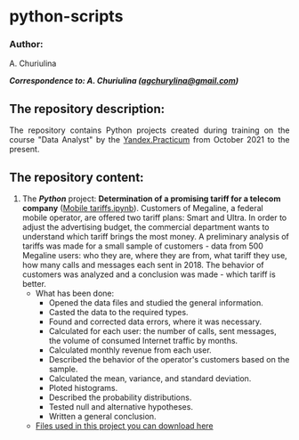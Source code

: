# python-scripts

### Author:
<p align="justify">
A. Churiulina</sup>

<em><strong>Correspondence to: A. Churiulina (agchurylina@gmail.com)</strong></em>

## The repository description:
<p align="justify">
  The repository contains Python projects created during training on the course "Data Analyst" by the <a href="https://practicum.yandex.ru/">Yandex.Practicum</a> from October 2021 to the present.    
</p>

## The repository content:
1. The ***Python*** project: **Determination of a promising tariff for a telecom company** ([Mobile tariffs.ipynb][project_1]). Customers of Megaline, a federal mobile operator, are offered two tariff plans: Smart and Ultra. In order to adjust the advertising budget, the commercial department wants to understand which tariff brings the most money. A preliminary analysis of tariffs was made for a small sample of customers - data from 500 Megaline users: who they are, where they are from, what tariff they use, how many calls and messages each sent in 2018. The behavior of customers was analyzed and a conclusion was made - which tariff is better.
    * What has been done:
        + Opened the data files and studied the general information.
        + Casted the data to the required types.
        + Found and corrected data errors, where it was necessary.
        + Calculated for each user: the number of calls, sent messages, the volume of consumed Internet traffic by months.
        + Calculated monthly revenue from each user.
        + Described the behavior of the operator's customers based on the sample.
        + Calculated the mean, variance, and standard deviation.
        + Ploted histograms.
        + Described the probability distributions.
        + Tested null and alternative hypotheses.
        + Written a general conclusion.
     * [Files used in this project you can download here][files_1]
         
         
         
         
         
[yandex]: https://practicum.yandex.ru/
[files_1]: https://github.com/churiulina/first-python-script/tree/main/files_mobile_tariffs
[project_1]: https://github.com/churiulina/first-python-script/blob/main/Mobile_tariffs.ipynb
